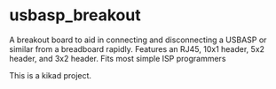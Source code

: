 # usbasp_breakout
A breakout board to aid in connecting and disconnecting a USBASP or similar from a breadboard rapidly. Features an RJ45, 10x1 header, 5x2 header, and 3x2 header. Fits most simple ISP programmers

This is a kikad project. 
